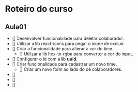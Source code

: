 # Roteiro do curso

## Aula01

- [] Desenvolver funcionalidade para deletar colaborador.
- [] Utilizar a lib react-icons para pegar o icone de excluir.
- [] Criar a funcionalidade para alterar a cor do time.
  - [] Utilizar a lib hex-to-rgba para converter a cor do input.
- [] Configurar o id com a lib **uuid**.
- [] Criar funcionalidade para cadastrar um novo time.
  - [] Criar um novo form ao lado do de colaboradores.
- []
- []
- []
